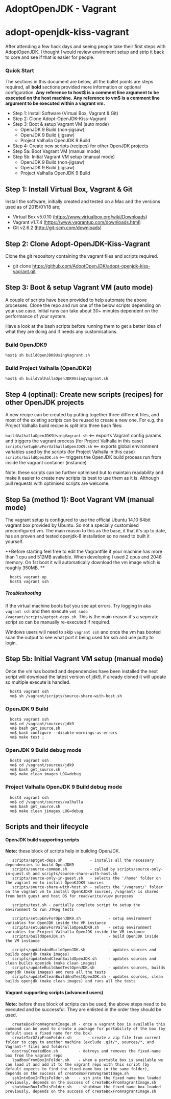 # AdoptOpenJDK - Vagrant
# adopt-openjdk-kiss-vagrant

After attending a few hack days and seeing people take their first steps with AdoptOpenJDK. I thought I would review enviroment setup and strip it back to core and see if that is easier for people.

### Quick Start
The sections in this document are below, all the bullet points are steps required, all **bold** sections provided more information or optional configuration.
**Any reference to host$ is a comment line argument to be executed on the host machine.**
**Any reference to vm$ is a comment line argument to be executed within a vagrant vm.**

  - Step 1: Install Software (Virtual Box, Vagrant & Git)
  - Step 2: Clone Adopt-OpenJDK-Kiss-Vagrant
  - Step 3: Boot & setup Vagrant VM (auto mode)
    - OpenJDK 9 Build (non-jigsaw)
    - OpenJDK 9 Build (jigsaw)
    - Project Valhalla OpenJDK 9 Build
  - Step 4: Create new scripts (recipes) for other OpenJDK projects
  - Step 5a: Boot Vagrant VM (manual mode)
  - Step 5b: Initial Vagrant VM setup (manual mode)
    - OpenJDK 9 Build (non-jigsaw)
    - OpenJDK 9 Build (jigsaw)
    - Project Valhalla OpenJDK 9 Build

## Step 1: Install Virtual Box, Vagrant & Git
Install the software, initially created and tested on a Mac and the versions used as of 2015/01/18 are;
  - Virtual Box v5.0.10 (https://www.virtualbox.org/wiki/Downloads)
  - Vagrant v1.7.4 (https://www.vagrantup.com/downloads.html)
  - Git v2.6.2 (http://git-scm.com/downloads)

## Step 2: Clone Adopt-OpenJDK-Kiss-Vagrant
Clone the git repository containing the vagrant files and scripts required.
  - git clone https://github.com/AdoptOpenJDK/adopt-openjdk-kiss-vagrant.git

## Step 3: Boot & setup Vagrant VM (auto mode)

A couple of scripts have been provided to help automate the above processes. Clone the repo and run one of the below scripts depending on your use case. Initial runs can take about 30+ minutes dependent on the performance of your system.

Have a look at the bash scripts before running them to get a better idea of what they are doing and if needs any customisations.

### Build OpenJDK9

```host$ sh buildOpenJDK9UsingVagrant.sh```

### Build Project Valhalla (OpenJDK9)

```host$ sh buildValhallaOpenJDK9UsingVagrant.sh```


## Step 4 (optinal): Create new scripts (recipes) for other OpenJDK projects

A new recipe can be created by putting together three different files, and most of the existing scripts can be reused to create a new one. For e.g. the Project Valhalla build recipe is split into three bash files:

   ```buildValhallaOpenJDK9UsingVagrant.sh```    <== exports Vagrant config params and triggers the vagrant process (for Project Valhalla in this case)<br/>
   ```scripts/setupEnvForValhallaOpenJDK9.sh```  <== exports global environment variables used by the scripts (for Project Valhalla in this case)<br/>
   ```scripts/buildOpenJDK.sh```        <== triggers the OpenJDK build process run from inside the vagrant container (instance) <br/>

Note: these scripts can be further optimised but to maintain readability and make it easier to create new scripts its best to use them as it is. Although pull requests with optimised scripts are welcome.

## Step 5a (method 1): Boot Vagrant VM (manual mode)
The vagrant setup is configured to use the official Ubuntu 14.10 64bit vagrant box provided by Ubuntu. So not a specially customised preconfigured vm. The main reason to this as the base, it that it's up to date, has an proven and tested openjdk-8 installation so no need to built it yourself.

**Before starting feel free to edit the Vagrantfile if your machine has more than 1 cpu and 512MB avaliable. When developing I used 2 cpus and 2048 memory. On 1st boot it will automatically download the vm image which is roughly 350MB. **

```
  host$ vagrant up
  host$ vagrant ssh
```

##### Troubleshooting
If the virtual machine boots but you see apt errors. Try logging in aka <code>vagrant ssh</code> and then execute <code>vm$ sudo /vagrant/scripts/aptget-deps.sh</code>. This is the main reason it's a seperate script so can be manually re-executed if required.

Windows users will need to skip <code>vagrant ssh</code> and once the vm has booted scan the output to see what port it being used for ssh and use putty to login.

## Step 5b: Initial Vagrant VM setup (manual mode)
Once the vm has booted and dependencies have been installed the next script will download the latest version of jdk9, if already cloned it will update so multiple execute is handled.

```
  host$ vagrant ssh
  vm$ sh /vagrant/scripts/source-share-with-host.sh
```

### OpenJDK 9 Build
```
  host$ vagrant ssh
  vm$ cd /vagrant/sources/jdk9
  vm$ bash get_source.sh
  vm$ bash configure --disable-warnings-as-errors
  vm$ make test ;
```

### OpenJDK 9 Build debug mode
```
  host$ vagrant ssh
  vm$ cd /vagrant/sources/jdk9
  vm$ bash get_source.sh
  vm$ make clean images LOG=debug
```

### Project Valhalla OpenJDK 9 Build debug mode
```
  host$ vagrant ssh
  vm$ cd /vagrant/sources/valhalla
  vm$ bash get_source.sh
  vm$ make clean jimages LOG=debug
```

## Scripts and their lifecycle

#### OpenJDK build supporting scripts
<b>Note:</b> these block of scripts help in building OpenJDK.
```
   scripts/aptget-deps.sh            - installs all the necessary dependencies to build OpenJDK9
   scripts/source-common.sh          - called by scripts/source-only-in-guest.sh and scripts/source-share-with-host.sh
   scripts/source-only-in-guest.sh   - selects the '/home' folder on the vagrant vm to install OpenKJDK9 sources
   scripts/source-share-with-host.sh - selects the '/vagrant/' folder on the vagrant vm to install OpenKJDK9 sources, /vagrant/ is shared from both guest and host OS for read/write/view purposes
   
   scripts/test.sh - partially complete script to setup the environment to run JTReg tests

   scripts/setupEnvForOpenJDK9.sh            - setup environment variables for OpenJDK inside the VM instance
   scripts/setupEnvForValhallaOpenJDK9.sh    - setup environment variables for Project Valhalla OpenJDK inside the VM instance
   scripts/buildOpenJDK.sh                   - build OpenJDK inside the VM instance
   
   scripts/updateAndBuildOpenJDK.sh          - updates sources and builds openjdk (make images)
   scripts/updateAndCleanBuildOpenJDK.sh     - updates sources and clean builds openjdk (make clean images)
   scripts/updateBuildAndTestOpenJDK.sh      - updates sources, builds openjdk (make images) and runs all the tests
   scripts/updateCleanBuildAndTestOpenJDK.sh - updates sources, clean builds openjdk (make clean images) and runs all the tests

```

#### Vagrant supporting scripts (advanced users)
<b>Note:</b> before these block of scripts can be used, the above steps need to be executed and be successful. They are enlisted in the order they should be used.
```
   createBoxFromVagrantImage.sh - once a vagrant box is available this command can be used to create a package for portability of the box (by default uses a fixed name for the box)
   createTarGZipFromFolder.sh       - create a zip file from current folder to copy to another machine (exclude .git/*, sources/*, and Vagrant-* files and folders)
   destroyCreatedBox.sh         - detroys and removes the fixed-name box from the vagrant repo
   loadboxFromBoxInFolder.sh    - when a portable box is available we can load it and add it to the vagrant repo with this script (by default expects to find the fixed-name box in the same folder), depends on the success of createBoxFromVagrantImage.sh
   sshIntoBoxInThisFolder.sh    - ssh into the fixed name box loaded previously, depends on the success of createBoxFromVagrantImage.sh
   shutdownBoxInThisFolder.sh   - shutdown the fixed name box loaded previously, depends on the success of createBoxFromVagrantImage.sh
```
